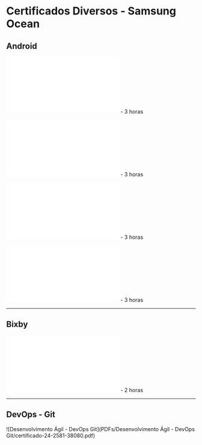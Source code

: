 # Certificados Diversos - Samsung Ocean
 
 ## Android
  
  ![Introdução](PDFs/Android/certificado-24-2586-38080.pdf) - 3 horas
  
  ![Laboratório](PDFs/Android/certificado-24-2588-38080.pdf) - 3 horas
  
  ![GPS com Google Maps](PDFs/Android/certificado-24-2592-38080.pdf) - 3 horas
  
  ![Webservices com Retrofit e Imagens com Glide](PDFs/Android/certificado-24-2596-38080.pdf) -  3 horas 

---
## Bixby
   ![Assistente Virtual de Voz em Bixby - Trazendo Inteligência à Interface](PDFs/Bixby/certificado-22-2584-38080.pdf) - 2 horas
   
---
## DevOps - Git
   ![Desenvolvimento Ágil - DevOps Git](PDFs/Desenvolvimento Ágil - DevOps Git/certificado-24-2581-38080.pdf)
